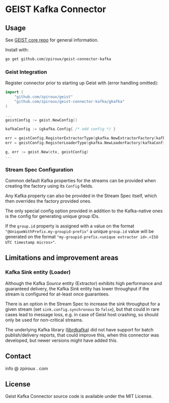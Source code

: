 # GEIST Kafka Connector
## Usage
See [GEIST core repo](https://github.com/zpiroux/geist) for general information.

Install with:
```sh
go get github.com/zpiroux/geist-connector-kafka
```

### Geist Integration

Register connector prior to starting up Geist with (error handling omitted):
```go
import (
	"github.com/zpiroux/geist"
	"github.com/zpiroux/geist-connector-kafka/gkafka"
)

...
geistConfig := geist.NewConfig()

kafkaConfig := &gkafka.Config{ /* add config */ }

err = geistConfig.RegisterExtractorType(gkafka.NewExtractorFactory(kafkaConfig))
err = geistConfig.RegisterLoaderType(gkafka.NewLoaderFactory(kafkaConfig))

g, err := geist.New(ctx, geistConfig)
...
```

### Stream Spec Configuration

Common default Kafka properties for the streams can be provided when creating the factory using its `Config` fields.

Any Kafka property can also be provided in the Stream Spec itself, which then overrides the factory provided ones.

The only special config option provided in addition to the Kafka-native ones is the config for generating unique group IDs.

If the `group.id` property is assigned with a value on the format `"@UniqueWithPrefix.my-groupid-prefix"` a unique `group.id` value will be generated on the format `"my-groupid-prefix.<unique extractor id>.<ISO UTC timestamp micros>"`.


## Limitations and improvement areas

### Kafka Sink entity (Loader)
Although the Kafka _Source_ entity (Extractor) exhibits high performance and guaranteed delivery, the Kafka _Sink_ entity has lower throughput if the stream is configured for at-least once guarantees. 

There is an option in the Stream Spec to increase the sink throughput for a given stream (set `sink.config.synchronous` to `false`), but that could in rare cases lead to message loss, e.g. in case of Geist host crashing, so should only be used for non-critical streams.

The underlying Kafka library ([librdkafka](https://github.com/edenhill/librdkafka)) did not have support for batch publish/delivery reports, that could improve this, when this connector was developed, but newer versions might have added this.


## Contact
info @ zpiroux . com

## License
Geist Kafka Connector source code is available under the MIT License.
